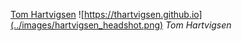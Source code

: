 [Tom Hartvigsen](https://thartvigsen.github.io)
![https://thartvigsen.github.io](../images/hartvigsen_headshot.png)
*Tom Hartvigsen*
